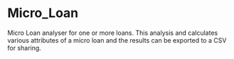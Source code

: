 # Micro_Loan
Micro Loan analyser for one or more loans.
This analysis and calculates various attributes of a micro loan and the results can be exported to a CSV for sharing.
